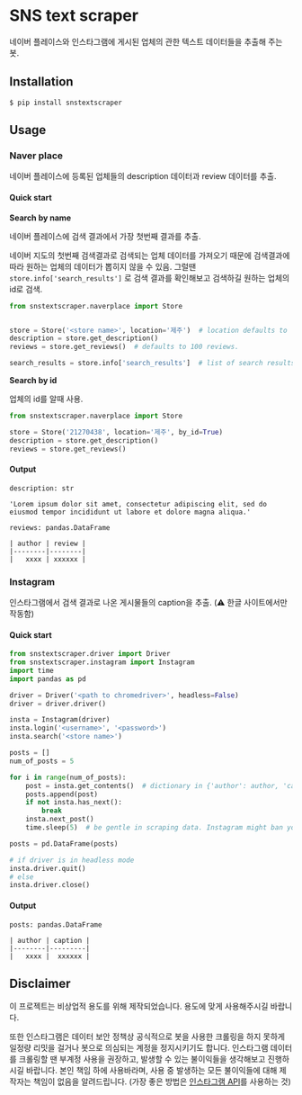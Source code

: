 # SNS text scraper

네이버 플레이스와 인스타그램에 게시된 업체의 관한 텍스트 데이터들을 추출해 주는 봇.

## Installation

```shell
$ pip install snstextscraper
```

## Usage

### Naver place

네이버 플레이스에 등록된 업체들의 description 데이터과 review 데이터를 추출.

#### Quick start

**Search by name**

네이버 플레이스에 검색 결과에서 가장 첫번째 결과를 추출.

네이버 지도의 첫번째 검색결과로 검색되는 업체 데이터를 가져오기 때문에 검색결과에 따라 원하는 업체의 데이터가 뽑히지 않을 수 있음. 그럴땐 `store.info['search_results']` 로 검색 결과를 확인해보고 검색하길 원하는 업체의 id로 검색.

```python
from snstextscraper.naverplace import Store


store = Store('<store name>', location='제주')  # location defaults to '서울'
description = store.get_description()
reviews = store.get_reviews()  # defaults to 100 reviews.

search_results = store.info['search_results']  # list of search results
```

**Search by id**

업체의 id를 알때 사용.

```python
from snstextscraper.naverplace import Store

store = Store('21270438', location='제주', by_id=True)
description = store.get_description()
reviews = store.get_reviews()
```

#### Output

```
description: str

'Lorem ipsum dolor sit amet, consectetur adipiscing elit, sed do eiusmod tempor incididunt ut labore et dolore magna aliqua.'

reviews: pandas.DataFrame

| author | review |
|--------|--------|
|   xxxx | xxxxxx |
```

### Instagram

인스타그램에서 검색 결과로 나온 게시물들의 caption을 추출. (⚠️ 한글 사이트에서만 작동함)

#### Quick start

```python
from snstextscraper.driver import Driver
from snstextscraper.instagram import Instagram
import time
import pandas as pd

driver = Driver('<path to chromedriver>', headless=False)
driver = driver.driver()

insta = Instagram(driver)
insta.login('<username>', '<password>')
insta.search('<store name>')

posts = []
num_of_posts = 5

for i in range(num_of_posts):
    post = insta.get_contents()  # dictionary in {'author': author, 'caption': caption}
    posts.append(post)
    if not insta.has_next():
        break
    insta.next_post()
    time.sleep(5)  # be gentle in scraping data. Instagram might ban your account.

posts = pd.DataFrame(posts)

# if driver is in headless mode
insta.driver.quit()
# else
insta.driver.close()
```

#### Output

```
posts: pandas.DataFrame

| author | caption |
|--------|---------|
|   xxxx |  xxxxxx |
```

## Disclaimer

이 프로젝트는 비상업적 용도를 위해 제작되었습니다. 용도에 맞게 사용해주시길 바랍니다.

또한 인스타그램은 데이터 보안 정책상 공식적으로 봇을 사용한 크롤링을 하지 못하게 일정량 리밋을 걸거나 봇으로 의심되는 계정을 정지시키기도 합니다. 인스타그램 데이터를 크롤링할 땐 부계정 사용을 권장하고, 발생할 수 있는 불이익들을 생각해보고 진행하시길 바랍니다. 본인 책임 하에 사용바라며, 사용 중 발생하는 모든 불이익들에 대해 제작자는 책임이 없음을 알려드립니다. (가장 좋은 방법은 [인스타그램 API](https://developers.facebook.com/docs/instagram)를 사용하는 것)
